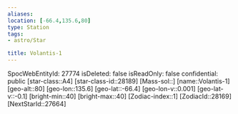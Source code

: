 ```yaml
---
aliases: 
location: [-66.4,135.6,80]
type: Station
tags:
- astro/Star

title: Volantis-1
---
```

SpocWebEntityId: 27774
isDeleted: false
isReadOnly: false
confidential: public
[star-class::A4]
[star-class-id::28189]
[Mass-sol::]
[name::Volantis-1]
[geo-alt::80]
[geo-lon::135.6]
[geo-lat::-66.4]
[geo-lon-v::0.001]
[geo-lat-v::-0.1]
[bright-min::40]
[bright-max::40]
[Zodiac-index::1]
[ZodiacId::28169]
[NextStarId::27664]



